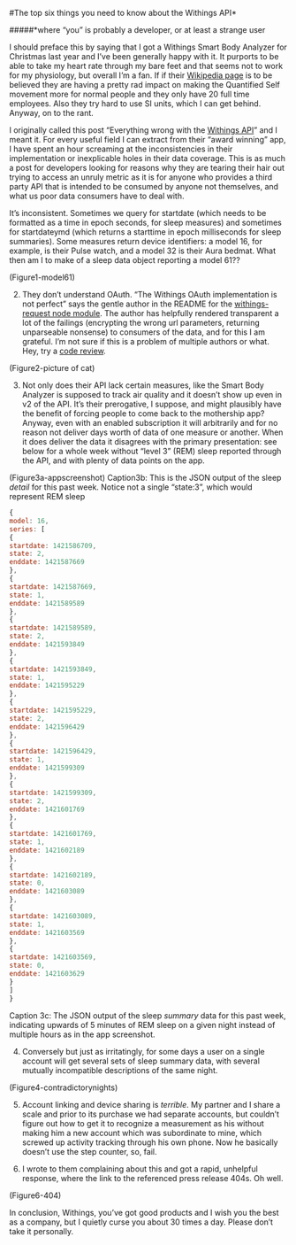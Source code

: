 #The top six things you need to know about the Withings API*

#####*where “you” is probably a developer, or at least a strange user

I should preface this by saying that I got a Withings Smart Body Analyzer for Christmas last year and I’ve been generally happy with it. It purports to be able to take my heart rate through my bare feet and that seems not to work for my physiology, but overall I’m a fan. If if their [Wikipedia page](http://en.wikipedia.org/wiki/Withings) is to be believed they are having a pretty rad impact on making the Quantified Self movement more for normal people and they only have 20 full time employees. Also they try hard to use SI units, which I can get behind. Anyway, on to the rant. 

I originally called this post “Everything wrong with the [Withings API](http://oauth.withings.com/api/doc)” and I meant it. For every useful field I can extract from their “award winning” app, I have spent an hour screaming at the inconsistencies in their implementation or inexplicable holes in their data coverage. This is as much a post for developers looking for reasons why they are tearing their hair out trying to access an unruly metric as it is for anyone who provides a third party API that is intended to be consumed by anyone not themselves, and what us poor data consumers have to deal with. 

It’s inconsistent. Sometimes we query for startdate (which needs to be formatted as a time in epoch seconds, for sleep measures) and sometimes for startdateymd (which returns a starttime in epoch milliseconds for sleep summaries). Some measures return device identifiers: a model 16, for example, is their Pulse watch, and a model 32 is their Aura bedmat. What then am I to make of a sleep data object reporting a model 61?? 

(Figure1-model61)

2. They don’t understand OAuth. “The Withings OAuth implementation is not perfect” says the gentle author in the README for the [withings-request node module](https://www.npmjs.com/package/withings-request). The author has helpfully rendered transparent a lot of the failings (encrypting the wrong url parameters, returning unparseable nonsense) to consumers of the data, and for this I am grateful. I’m not sure if this is a problem of multiple authors or what. Hey, try a [code review](http://eugenedvorkin.com/engineering-culture-and-why-it-is-matter-for-business).

(Figure2-picture of cat)

3. Not only does their API lack certain measures, like the Smart Body Analyzer is supposed to track air quality and it doesn’t show up even in v2 of the API. It’s their prerogative, I suppose, and might plausibly have the benefit of forcing people to come back to the mothership app? Anyway, even with an enabled subscription it will arbitrarily and for no reason not deliver days worth of data of one measure or another. When it does deliver the data it disagrees with the primary presentation: see below for a whole week without “level 3” (REM) sleep reported through the API, and with plenty of data points on the app. 

(Figure3a-appscreenshot)
Caption3b: This is the JSON output of the sleep *detail* for this past week. Notice not a single “state:3”, which would represent REM sleep
```javascript
{
model: 16,
series: [
{
startdate: 1421586709,
state: 2,
enddate: 1421587669
},
{
startdate: 1421587669,
state: 1,
enddate: 1421589589
},
{
startdate: 1421589589,
state: 2,
enddate: 1421593849
},
{
startdate: 1421593849,
state: 1,
enddate: 1421595229
},
{
startdate: 1421595229,
state: 2,
enddate: 1421596429
},
{
startdate: 1421596429,
state: 1,
enddate: 1421599309
},
{
startdate: 1421599309,
state: 2,
enddate: 1421601769
},
{
startdate: 1421601769,
state: 1,
enddate: 1421602189
},
{
startdate: 1421602189,
state: 0,
enddate: 1421603089
},
{
startdate: 1421603089,
state: 1,
enddate: 1421603569
},
{
startdate: 1421603569,
state: 0,
enddate: 1421603629
}
]
}

```
Caption 3c: The JSON output of the sleep *summary* data for this past week, indicating upwards of 5 minutes of REM sleep on a given night instead of multiple hours as in the app screenshot.

4. Conversely but just as irritatingly, for some days a user on a single account will get several sets of sleep summary data, with several mutually incompatible descriptions of the same night. 

(Figure4-contradictorynights)

5. Account linking and device sharing is *terrible*. My partner and I share a scale and prior to its purchase we had separate accounts, but couldn’t figure out how to get it to recognize a measurement as his without making him a new account which was subordinate to mine, which screwed up activity tracking through his own phone. Now he basically doesn’t use the step counter, so, fail. 

6. I wrote to them complaining about this and got a rapid, unhelpful response, where the link to the referenced press release 404s. Oh well. 

(Figure6-404)


In conclusion, Withings, you’ve got good products and I wish you the best as a company, but I quietly curse you about 30 times a day. Please don’t take it personally. 
